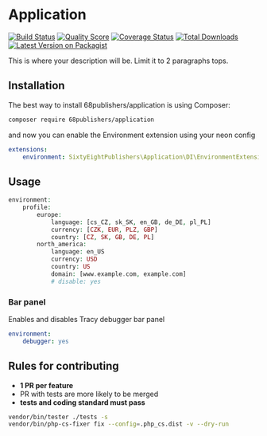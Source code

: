 # Application

[![Build Status][ico-travis]][link-travis]
[![Quality Score][ico-code-quality]][link-code-quality]
[![Coverage Status][ico-scrutinizer]][link-scrutinizer]
[![Total Downloads][ico-downloads]][link-downloads]
[![Latest Version on Packagist][ico-version]][link-packagist]

This is where your description will be. Limit it to 2 paragraphs tops.

## Installation

The best way to install 68publishers/application is using Composer:

```bash
composer require 68publishers/application
```

and now you can enable the Environment extension using your neon config

```yml
extensions:
	environment: SixtyEightPublishers\Application\DI\EnvironmentExtension
```

## Usage

```php
environment:
	profile:
		europe:
			language: [cs_CZ, sk_SK, en_GB, de_DE, pl_PL]
			currency: [CZK, EUR, PLZ, GBP]
			country: [CZ, SK, GB, DE, PL]
		north_america:
			language: en_US
			currency: USD
			country: US
			domain: [www.example.com, example.com]
			# disable: yes
```

### Bar panel

Enables and disables Tracy debugger bar panel

```yml
environment:
	debugger: yes
```

## Rules for contributing

- **1 PR per feature**
- PR with tests are more likely to be merged
- **tests and coding standard must pass**

```bash
vendor/bin/tester ./tests -s
vendor/bin/php-cs-fixer fix --config=.php_cs.dist -v --dry-run
```

[ico-version]: https://img.shields.io/packagist/v/68publishers/application.svg?style=flat-square
[ico-travis]: https://img.shields.io/travis/68publishers/application/master.svg?style=flat-square
[ico-scrutinizer]: https://img.shields.io/scrutinizer/coverage/g/68publishers/application.svg?style=flat-square
[ico-code-quality]: https://img.shields.io/scrutinizer/g/68publishers/application.svg?style=flat-square
[ico-downloads]: https://img.shields.io/packagist/dt/68publishers/application.svg?style=flat-square

[link-packagist]: https://packagist.org/packages/68publishers/application
[link-travis]: https://travis-ci.org/68publishers/application
[link-scrutinizer]: https://scrutinizer-ci.com/g/68publishers/application/code-structure
[link-code-quality]: https://scrutinizer-ci.com/g/68publishers/application
[link-downloads]: https://packagist.org/packages/68publishers/application
